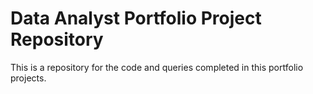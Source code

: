 # Data Analyst Portfolio Project Repository
This is a repository for the code and queries completed in this portfolio projects. 
